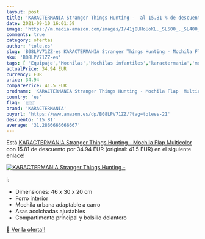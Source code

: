 ```yaml
---
layout: post
title: 'KARACTERMANIA Stranger Things Hunting -  al 15.81 % de descuento'
date: 2021-09-10 16:01:59
image: 'https://m.media-amazon.com/images/I/41j8UHoUoKL._SL500_._SL400_.jpg'
comments: true
category: ofertas
author: 'tole.es'
slug: 'B08LPV71ZZ-es KARACTERMANIA Stranger Things Hunting - Mochila Flap...'
sku: 'B08LPV71ZZ-es'
tags: [ 'Equipaje','Mochilas','Mochilas infantiles','karactermania','mochila', ]
actualPrice: 34.94 EUR
currency: EUR
price: 34.94
comparePrice: 41.5 EUR
prodname: 'KARACTERMANIA Stranger Things Hunting - Mochila Flap  Multicolor'
country: 'es'
flag: '🇪🇸'
brand: 'KARACTERMANIA'
buyurl: 'https://www.amazon.es/dp/B08LPV71ZZ/?tag=tolees-21'
descuento: '15.81'
average: '31.2866666666667'
---
```


Está [KARACTERMANIA Stranger Things Hunting - Mochila Flap  Multicolor](https://www.amazon.es/dp/B08LPV71ZZ/?tag=tolees-21) con 15.81 de descuento por 34.94 EUR (original: 41.5 EUR) en el siguiente enlace!

[![KARACTERMANIA Stranger Things Hunting - ](https://m.media-amazon.com/images/I/41j8UHoUoKL._SL500_._SL400_.jpg)](https://www.amazon.es/dp/B08LPV71ZZ/?tag=tolees-21)

ℹ️:

- Dimensiones: 46 x 30 x 20 cm
- Forro interior
- Mochila urbana adaptable a carro
- Asas acolchadas ajustables
- Compartimento principal y bolsillo delantero

[🛒 Ver la oferta!!](https://www.amazon.es/dp/B08LPV71ZZ/?tag=tolees-21)
